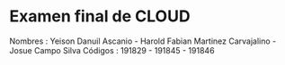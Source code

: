 # Examen final de CLOUD
Nombres : Yeison Danuil Ascanio - Harold Fabian Martinez Carvajalino - Josue Campo Silva 
Códigos : 191829 - 191845 - 191846
